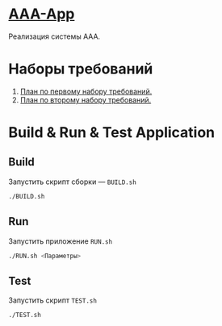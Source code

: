 # [AAA-App](https://github.com/sLegionv/AAA-App)

Реализация системы AAA.

# Наборы требований
1. [План по первому набору требований.](/plans/ROADMAP1.md)
2. [План по второму набору требований.](/plans/ROADMAP2.md)

# Build & Run & Test Application

## Build
Запустить скрипт сборки — `BUILD.sh`
```bash
./BUILD.sh
```

## Run
Запустить приложение `RUN.sh`
```bash
./RUN.sh <Параметры>
```

## Test
Запустить скрипт `TEST.sh`
```bash
./TEST.sh
```
